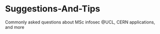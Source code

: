 # Suggestions-And-Tips
Commonly asked questions about MSc infosec @UCL, CERN applications, and more
